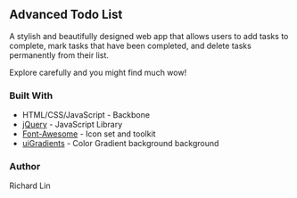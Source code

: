 ## Advanced Todo List

A stylish and beautifully designed web app that allows users to add tasks to complete, mark tasks that have been completed, and delete tasks permanently from their list. 

Explore carefully and you might find much wow!

### Built With

* HTML/CSS/JavaScript - Backbone
* [jQuery](https://jquery.com/) - JavaScript Library
* [Font-Awesome](https://fontawesome.com/) - Icon set and toolkit
* [uiGradients](https://uigradients.com/) - Color Gradient background background

### Author

Richard Lin

